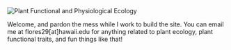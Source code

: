 
<img align="center" alt="Plant Functional and Physiological Ecology" src="">

Welcome, and pardon the mess while I work to build the site. You can email me at flores29[at]hawaii.edu for anything related to plant ecology, plant functional traits, and fun things like that!
